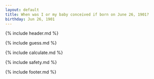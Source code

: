 ```yaml
---
layout: default
title: When was I or my baby conceived if born on June 26, 1901?
birthday: Jun 26, 1901
---
```


{% include header.md %}

{% include guess.md %}

{% include calculate.md %}

{% include safety.md %}

{% include footer.md %}



